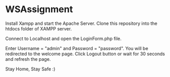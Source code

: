 # WSAssignment

Install Xampp and start the Apache Server.
Clone this repository into the htdocs folder of XAMPP server.

Connect to Localhost and open the LoginForm.php file.

Enter Username = "admin" and Password = "password".
You will be redirected to the welcome page. 
Click Logout button or wait for 30 seconds and refresh the page.

Stay Home, Stay Safe :)
